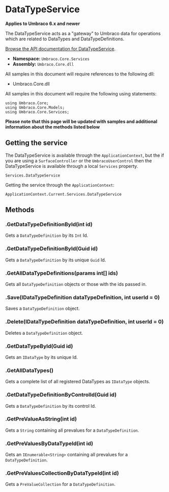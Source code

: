 # DataTypeService

**Applies to Umbraco 6.x and newer**

The DataTypeService acts as a "gateway" to Umbraco data for operations which are related to DataTypes and DataTypeDefinitions.

[Browse the API documentation for DataTypeService](https://our.umbraco.org/apidocs/csharp/api/Umbraco.Core.Services.DataTypeService.html).

 * **Namespace:** `Umbraco.Core.Services` 
 * **Assembly:** `Umbraco.Core.dll`

All samples in this document will require references to the following dll:

* Umbraco.Core.dll

All samples in this document will require the following using statements:
	
	using Umbraco.Core;
	using Umbraco.Core.Models;
	using Umbraco.Core.Services;

**Please note that this page will be updated with samples and additional information about the methods listed below**

## Getting the service
The DataTypeService is available through the `ApplicationContext`, but the if you are using a `SurfaceController` or the `UmbracoUserControl` then the DataTypeService is available through a local `Services` property.

	Services.DataTypeService

Getting the service through the `ApplicationContext`:

	ApplicationContext.Current.Services.DataTypeService

## Methods

### .GetDataTypeDefinitionById(int id)
Gets a `DataTypeDefinition` by its `Int` Id.

### .GetDataTypeDefinitionById(Guid id)
Gets a `DataTypeDefinition` by its unique `Guid` Id.

### .GetAllDataTypeDefinitions(params int[] ids)
Gets all `DataTypeDefinition` objects or those with the ids passed in.

### .Save(IDataTypeDefinition dataTypeDefinition, int userId = 0)
Saves a `DataTypeDefinition` object.

### .Delete(IDataTypeDefinition dataTypeDefinition, int userId = 0)
Deletes a `DataTypeDefinition` object.

### .GetDataTypeById(Guid id)
Gets an `IDataType`  by its unique Id.

### .GetAllDataTypes()
Gets a complete list of all registered DataTypes as `IDataType` objects.

### .GetDataTypeDefinitionByControlId(Guid id)
Gets a `DataTypeDefinition` by its control Id.

### .GetPreValueAsString(int id)
Gets a `String` containing all prevalues for a `DataTypeDefinition`.

### .GetPreValuesByDataTypeId(int id)
Gets an `IEnumerable<String>` containing all prevalues for a `DataTypeDefinition`.

### .GetPreValuesCollectionByDataTypeId(int id)
Gets a `PreValueCollection` for a `DataTypeDefinition`.
